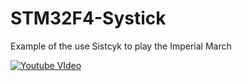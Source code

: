 # STM32F4-Systick
Example of the use Sistcyk to play the Imperial March


[![Youtube VIdeo](http://img.youtube.com/vi/JLZBv92Yszs/0.jpg)](http://www.youtube.com/watch?v=JLZBv92Yszs "Video Title")

